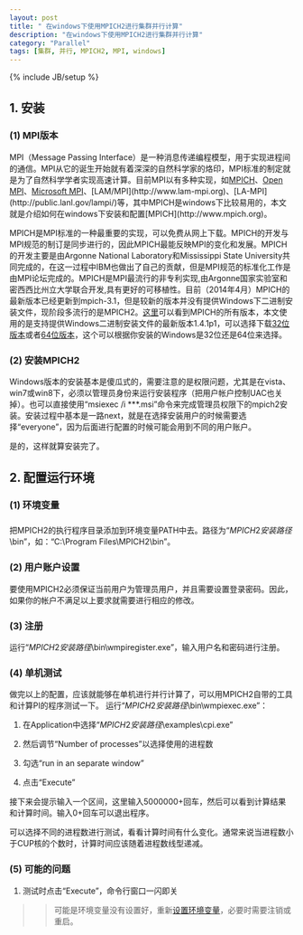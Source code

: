 ```yaml
---
layout: post
title: " 在windows下使用MPICH2进行集群并行计算"
description: "在windows下使用MPICH2进行集群并行计算"
category: "Parallel"
tags: [集群, 并行, MPICH2, MPI, windows]
---
```

{% include JB/setup %}

## 1. 安装

### (1) MPI版本
MPI（Message Passing Interface）是一种消息传递编程模型，用于实现进程间的通信。MPI从它的诞生开始就有着深深的自然科学家的烙印，MPI标准的制定就是为了自然科学学者实现高速计算。目前MPI以有多种实现，如[MPICH](http://www.mpich.org)、[Open MPI](http://www.open-mpi.org)、[Microsoft MPI](http://msdn.microsoft.com/en-us/library/bb524831(v=vs.85).aspx)、[LAM/MPI](http://www.lam-mpi.org)、[LA-MPI](http://public.lanl.gov/lampi/)等，其中MPICH是windows下比较易用的，本文就是介绍如何在windows下安装和配置[MPICH](http://www.mpich.org)。

MPICH是MPI标准的一种最重要的实现，可以免费从网上下载。MPICH的开发与MPI规范的制订是同步进行的，因此MPICH最能反映MPI的变化和发展。MPICH的开发主要是由Argonne National Laboratory和Mississippi State University共同完成的，在这一过程中IBM也做出了自己的贡献，但是MPI规范的标准化工作是由MPI论坛完成的。MPICH是MPI最流行的非专利实现,由Argonne国家实验室和密西西比州立大学联合开发,具有更好的可移植性。目前（2014年4月）MPICH的最新版本已经更新到mpich-3.1，但是较新的版本并没有提供Windows下二进制安装文件，现阶段多流行的是MPICH2。[这里](http://www.mpich.org/static/downloads/)可以看到MPICH的所有版本，本文使用的是支持提供Windows二进制安装文件的最新版本1.4.1p1，可以选择下载[32位版本](http://www.mpich.org/static/downloads/1.4.1p1/mpich2-1.4.1p1-win-ia32.msi)或者[64位版本](http://www.mpich.org/static/downloads/1.4.1p1/mpich2-1.4.1p1-win-x86-64.msi)，这个可以根据你安装的Windows是32位还是64位来选择。

### (2) 安装MPICH2
Windows版本的安装基本是傻瓜式的，需要注意的是权限问题，尤其是在vista、win7或win8下，必须以管理员身份来运行安装程序（把用户帐户控制UAC也关掉）。也可以直接使用“msiexec /i ***.msi”命令来完成管理员权限下的mpich2安装。安装过程中基本是一路next，就是在选择安装用户的时候需要选择“everyone”，因为后面进行配置的时候可能会用到不同的用户账户。

是的，这样就算安装完了。

## 2. 配置运行环境

### <h3 id='Environment'>(1) 环境变量<h3>
把MPICH2的执行程序目录添加到环境变量PATH中去。路径为“$MPICH2安装路径$\bin”，如：“C:\Program Files\MPICH2\bin”。

### (2) 用户账户设置
要使用MPICH2必须保证当前用户为管理员用户，并且需要设置登录密码。因此，如果你的帐户不满足以上要求就需要进行相应的修改。

### (3) 注册
运行“$MPICH2安装路径$\bin\wmpiregister.exe”，输入用户名和密码进行注册。

### (4) 单机测试
做完以上的配置，应该就能够在单机进行并行计算了，可以用MPICH2自带的工具和计算PI的程序测试一下。
运行“$MPICH2安装路径$\bin\wmpiexec.exe”：

1. 在Application中选择“$MPICH2安装路径$\examples\cpi.exe”

2. 然后调节“Number of processes”以选择使用的进程数

3. 勾选“run in an separate window”

4. 点击“Execute”

接下来会提示输入一个区间，这里输入5000000+回车，然后可以看到计算结果和计算时间。输入0+回车可以退出程序。

可以选择不同的进程数进行测试，看看计算时间有什么变化。通常来说当进程数小于CUP核的个数时，计算时间应该随着进程数线型递减。

### (5) 可能的问题
1. 测试时点击“Execute”，命令行窗口一闪即关

>> 可能是环境变量没有设置好，重新[设置环境变量](#Environment)，必要时需要注销或重启。